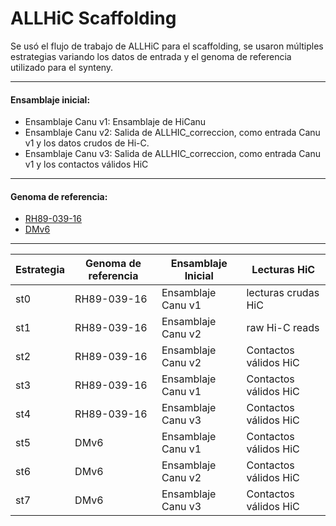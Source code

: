 ALLHiC Scaffolding
=

Se usó el flujo de trabajo de ALLHiC para el scaffolding, se usaron múltiples estrategias variando los datos de entrada y el genoma de referencia utilizado para el synteny.

----------------
#### Ensamblaje inicial:

- Ensamblaje Canu v1: Ensamblaje de HiCanu 
- Ensamblaje Canu v2: Salida de ALLHIC_correccion, como entrada Canu v1 y los datos crudos de Hi-C.
- Ensamblaje Canu v3: Salida de ALLHIC_correccion, como entrada Canu v1 y los contactos válidos HiC 

----------------
#### Genoma de referencia:

- [RH89-039-16](https://www.nature.com/articles/s41588-020-0699-x)
- [DMv6](https://academic.oup.com/gigascience/article/9/9/giaa100/5910251)

----------------

| Estrategia  | Genoma de referencia | Ensamblaje Inicial | Lecturas HiC |
| ------------- | ------------- | ------------- | ------------- |
| st0  | RH89-039-16   | Ensamblaje Canu v1 | lecturas crudas HiC |
| st1  | RH89-039-16   | Ensamblaje Canu v2 | raw Hi-C reads|
| st2  | RH89-039-16   | Ensamblaje Canu v2 | Contactos válidos HiC|
| st3  | RH89-039-16   | Ensamblaje Canu v1  | Contactos válidos HiC|
| st4  | RH89-039-16   | Ensamblaje Canu v3  | Contactos válidos HiC|
| st5  | DMv6    | Ensamblaje Canu v1  | Contactos válidos HiC|
| st6  | DMv6    | Ensamblaje Canu v2 | Contactos válidos HiC|
| st7  | DMv6    | Ensamblaje Canu v3 | Contactos válidos HiC|

